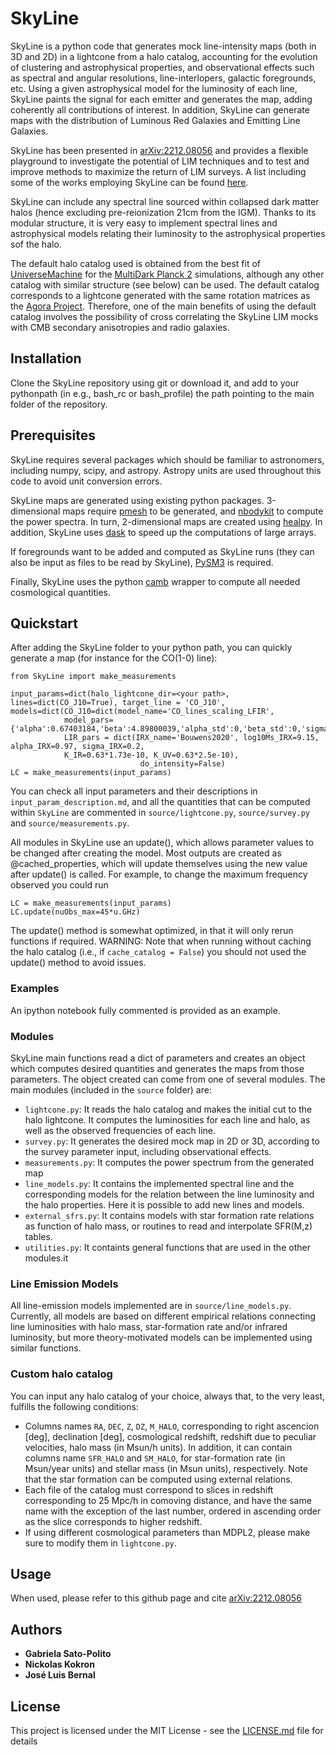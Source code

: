 # SkyLine

SkyLine is a python code that generates mock line-intensity maps (both in 3D and 2D) in a lightcone from a halo catalog, accounting for the evolution of clustering and astrophysical properties, and observational effects such as spectral and angular resolutions, line-interlopers, galactic foregrounds, etc. Using a given astrophysical model for the luminosity of each line, SkyLine paints the signal for each emitter and generates the map, adding coherently all contributions of interest. In addition, SkyLine can generate maps with the distribution of Luminous Red Galaxies and Emitting Line Galaxies.

SkyLine has been presented in [arXiv:2212.08056](https://arxiv.org/abs/2212.08056) and provides a flexible playground to investigate the potential of LIM techniques and to test and improve methods to maximize the return of LIM surveys. A list including some of the works employing SkyLine can be found [here]().

SkyLine can include any spectral line sourced within collapsed dark matter halos (hence excluding pre-reionization 21cm from the IGM). Thanks to its modular structure, it is very easy to implement spectral lines and astrophysical models relating their luminosity to the astrophysical properties sof the halo.

The default halo catalog used is obtained from the best fit of [UniverseMachine](https://bitbucket.org/pbehroozi/universemachine/src/main/) for the [MultiDark Planck 2](https://www.cosmosim.org/cms/simulations/mdpl2/)  simulations, although any other catalog with similar structure (see below) can be used. The default catalog corresponds to a lightcone generated with the same rotation matrices as the [Agora Project](https://yomori.github.io/agora/index.html). Therefore, one of the main benefits of using the default catalog involves the possibility of cross correlating the SkyLine LIM mocks with CMB secondary anisotropies and radio galaxies.

## Installation

Clone the SkyLine repository using git or download it, and add to your pythonpath (in e.g., bash_rc or bash_profile) the path pointing to the main folder of the repository.

## Prerequisites

SkyLine requires several packages which should be familiar to astronomers, including numpy, scipy, and astropy.  Astropy units are used throughout this code to avoid unit conversion errors. 

SkyLine maps are generated using existing python packages. 3-dimensional maps require [pmesh](https://rainwoodman.github.io/pmesh/) to be generated, and [nbodykit](https://nbodykit.readthedocs.io/en/latest/) to compute the power spectra. In turn, 2-dimensional maps are created using [healpy](https://healpy.readthedocs.io/en/latest/index.html). In addition, SkyLine uses [dask](https://docs.dask.org/en/stable/) to speed up the computations of large arrays.

If foregrounds want to be added and computed as SkyLine runs (they can also be input as files to be read by SkyLine), [PySM3](https://pysm3.readthedocs.io/en/latest/) is required.

Finally, SkyLine uses the python [camb](https://camb.readthedocs.io/en/latest/) wrapper to compute all needed cosmological quantities. 

## Quickstart

After adding the SkyLine folder to your python path, you can quickly generate a map (for instance for the CO(1-0) line):

```
from SkyLine import make_measurements

input_params=dict(halo_lightcone_dir=<your path>, lines=dict(CO_J10=True), target_line = 'CO_J10', 
models=dict(CO_J10=dict(model_name='CO_lines_scaling_LFIR',
            model_pars={'alpha':0.67403184,'beta':4.89800039,'alpha_std':0,'beta_std':0,'sigma_L':0.2})),
            LIR_pars = dict(IRX_name='Bouwens2020', log10Ms_IRX=9.15, alpha_IRX=0.97, sigma_IRX=0.2,
            K_IR=0.63*1.73e-10, K_UV=0.63*2.5e-10),                          
                             do_intensity=False)
LC = make_measurements(input_params)

```

You can check all input parameters and their descriptions in `input_param_description.md`, and all the quantities that can be computed within `SkyLine` are commented in `source/lightcone.py`, `source/survey.py` and `source/measurements.py`.

All modules in SkyLine use an update(), which allows parameter values to be changed after creating the model.  Most outputs are created as @cached_properties, which will update themselves using the new value after update() is called.  For example, to change the maximum frequency observed you could run

```
LC = make_measurements(input_params)
LC.update(nuObs_max=45*u.GHz)

```

The update() method is somewhat optimized, in that it will only rerun functions if required.  WARNING: Note that when running without caching the halo catalog (i.e., if `cache_catalog = False`) you should not used the update() method to avoid issues.

### Examples

An ipython notebook fully commented is provided as an example. 

### Modules

SkyLine main functions read a dict of parameters and creates an object which computes desired quantities and generates the maps from those parameters.  The object created can come from one of several modules. The main modules (included in the `source` folder) are:

- `lightcone.py`: It reads the halo catalog and makes the initial cut to the halo lightcone. It computes the luminosities for each line and halo, as well as the observed frequencies of each line. 
- `survey.py`: It generates the desired mock map in 2D or 3D, according to the survey parameter input, including observational effects. 
- `measurements.py`: It computes the power spectrum from the generated map
- `line_models.py`: It contains the implemented spectral line and the corresponding models for the relation between the line luminosity and the halo properties. Here it is possible to add new lines and models. 
- `external_sfrs.py`: It contains models with star formation rate relations as function of halo mass, or routines to read and interpolate SFR(M,z) tables.
- `utilities.py`: It containts general functions that are used in the other modules.it 

### Line Emission Models

All line-emission models implemented are in `source/line_models.py`. Currently, all models are based on different empirical relations connecting line luminosities with halo mass, star-formation rate and/or infrared luminosity, but more theory-motivated models can be implemented using similar functions. 

### Custom halo catalog

You can input any halo catalog of your choice, always that, to the very least, fulfills the following conditions: 

- Columns names `RA`, `DEC`, `Z`, `DZ`, `M_HALO`, corresponding to right ascencion [deg], declination [deg], cosmological redshift, redshift due to peculiar velocities, halo mass (in Msun/h units). In addition, it can contain columns name `SFR_HALO` and `SM_HALO`, for star-formation rate (in Msun/year units) and stellar mass (in Msun units), respectively. Note that the star formation can be computed using external relations.
- Each file of the catalog must correspond to slices in redshift corresponding to 25 Mpc/h in comoving distance, and have the same name with the exception of the last number, ordered in ascending order as the slice corresponds to higher redshift. 
- If using different cosmological parameters than MDPL2, please make sure to modify them in `lightcone.py`.

## Usage

When used, please refer to this github page and cite [arXiv:2212.08056](https://arxiv.org/abs/2212.08056)

## Authors

* **Gabriela Sato-Polito**
* **Nickolas Kokron**
* **José Luis Bernal**

## License

This project is licensed under the MIT License - see the [LICENSE.md](LICENSE.md) file for details

